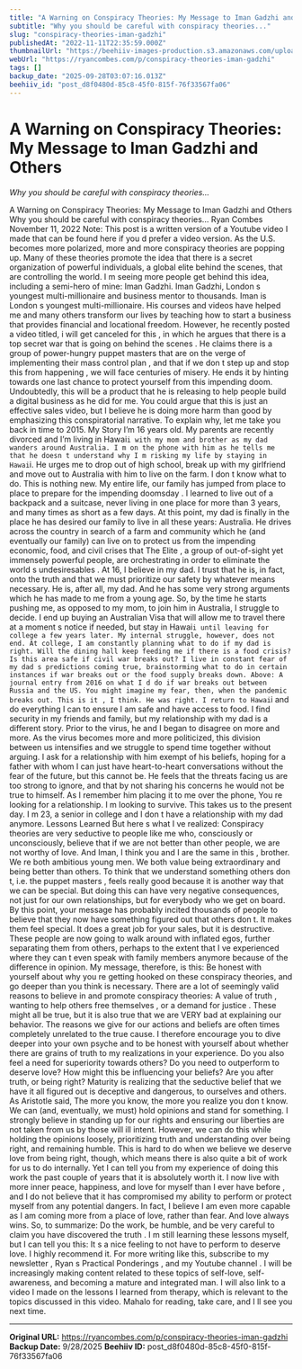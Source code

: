 ```yaml
---
title: "A Warning on Conspiracy Theories: My Message to Iman Gadzhi and Others"
subtitle: "Why you should be careful with conspiracy theories..."
slug: "conspiracy-theories-iman-gadzhi"
publishedAt: "2022-11-11T22:35:59.000Z"
thumbnailUrl: "https://beehiiv-images-production.s3.amazonaws.com/uploads/asset/file/019b4464-cbd5-4b2c-a37e-4764979aa8d5/iman_cropped.png?t=1668526859"
webUrl: "https://ryancombes.com/p/conspiracy-theories-iman-gadzhi"
tags: []
backup_date: "2025-09-28T03:07:16.013Z"
beehiiv_id: "post_d8f0480d-85c8-45f0-815f-76f33567fa06"
---
```


# A Warning on Conspiracy Theories: My Message to Iman Gadzhi and Others

*Why you should be careful with conspiracy theories...*



A Warning on Conspiracy Theories: My Message to Iman Gadzhi and Others Why you should be careful with conspiracy theories... Ryan Combes November 11, 2022 Note: This post is a written version of a Youtube video I made that can be found here if you d prefer a video version. As the U.S. becomes more polarized, more and more conspiracy theories are popping up. Many of these theories promote the idea that there is a secret organization of powerful individuals, a global elite behind the scenes, that are controlling the world. I m seeing more people get behind this idea, including a semi-hero of mine: Iman Gadzhi. Iman Gadzhi, London s youngest multi-millionaire and business mentor to thousands. Iman is London s youngest multi-millionaire. His courses and videos have helped me and many others transform our lives by teaching how to start a business that provides financial and locational freedom. However, he recently posted a video titled, i will get canceled for this , in which he argues that there is a top secret war that is going on behind the scenes . He claims there is a group of power-hungry puppet masters that are on the verge of implementing their mass control plan , and that if we don t step up and stop this from happening , we will face centuries of misery. He ends it by hinting towards one last chance to protect yourself from this impending doom. Undoubtedly, this will be a product that he is releasing to help people build a digital business as he did for me. You could argue that this is just an effective sales video, but I believe he is doing more harm than good by emphasizing this conspiratorial narrative. To explain why, let me take you back in time to 2015. My Story I’m 16 years old. My parents are recently divorced and I’m living in Hawai`i with my mom and brother as my dad wanders around Australia. I m on the phone with him as he tells me that he doesn t understand why I m risking my life by staying in Hawai`i. He urges me to drop out of high school, break up with my girlfriend and move out to Australia with him to live on the farm. I don t know what to do. This is nothing new. My entire life, our family has jumped from place to place to prepare for the impending doomsday . I learned to live out of a backpack and a suitcase, never living in one place for more than 3 years, and many times as short as a few days. At this point, my dad is finally in the place he has desired our family to live in all these years: Australia. He drives across the country in search of a farm and community which he (and eventually our family) can live on to protect us from the impending economic, food, and civil crises that The Elite , a group of out-of-sight yet immensely powerful people, are orchestrating in order to eliminate the world s undesiresables . At 16, I believe in my dad. I trust that he is, in fact, onto the truth and that we must prioritize our safety by whatever means necessary. He is, after all, my dad. And he has some very strong arguments which he has made to me from a young age. So, by the time he starts pushing me, as opposed to my mom, to join him in Australia, I struggle to decide. I end up buying an Australian Visa that will allow me to travel there at a moment s notice if needed, but stay in Hawai`i until leaving for college a few years later. My internal struggle, however, does not end. At college, I am constantly planning what to do if my dad is right. Will the dining hall keep feeding me if there is a food crisis? Is this area safe if civil war breaks out? I live in constant fear of my dad s predictions coming true, brainstorming what to do in certain instances if war breaks out or the food supply breaks down. Above: A journal entry from 2016 on what I d do if war breaks out between Russia and the US. You might imagine my fear, then, when the pandemic breaks out. This is it , I think. He was right. I return to Hawai`i and do everything I can to ensure I am safe and have access to food. I find security in my friends and family, but my relationship with my dad is a different story. Prior to the virus, he and I began to disagree on more and more. As the virus becomes more and more politicized, this division between us intensifies and we struggle to spend time together without arguing. I ask for a relationship with him exempt of his beliefs, hoping for a father with whom I can just have heart-to-heart conversations without the fear of the future, but this cannot be. He feels that the threats facing us are too strong to ignore, and that by not sharing his concerns he would not be true to himself. As I remember him placing it to me over the phone, You re looking for a relationship. I m looking to survive. This takes us to the present day. I m 23, a senior in college and I don t have a relationship with my dad anymore. Lessons Learned But here s what I ve realized: Conspiracy theories are very seductive to people like me who, consciously or unconsciously, believe that if we are not better than other people, we are not worthy of love. And Iman, I think you and I are the same in this , brother. We re both ambitious young men. We both value being extraordinary and being better than others. To think that we understand something others don t, i.e. the puppet masters , feels really good because it is another way that we can be special. But doing this can have very negative consequences, not just for our own relationships, but for everybody who we get on board. By this point, your message has probably incited thousands of people to believe that they now have something figured out that others don t. It makes them feel special. It does a great job for your sales, but it is destructive. These people are now going to walk around with inflated egos, further separating them from others, perhaps to the extent that I ve experienced where they can t even speak with family members anymore because of the difference in opinion. My message, therefore, is this: Be honest with yourself about why you re getting hooked on these conspiracy theories, and go deeper than you think is necessary. There are a lot of seemingly valid reasons to believe in and promote conspiracy theories: A value of truth , wanting to help others free themselves , or a demand for justice . These might all be true, but it is also true that we are VERY bad at explaining our behavior. The reasons we give for our actions and beliefs are often times completely unrelated to the true cause. I therefore encourage you to dive deeper into your own psyche and to be honest with yourself about whether there are grains of truth to my realizations in your experience. Do you also feel a need for superiority towards others? Do you need to outperform to deserve love? How might this be influencing your beliefs? Are you after truth, or being right? Maturity is realizing that the seductive belief that we have it all figured out is deceptive and dangerous, to ourselves and others. As Aristotle said, The more you know, the more you realize you don t know. We can (and, eventually, we must) hold opinions and stand for something. I strongly believe in standing up for our rights and ensuring our liberties are not taken from us by those will ill intent. However, we can do this while holding the opinions loosely, prioritizing truth and understanding over being right, and remaining humble. This is hard to do when we believe we deserve love from being right, though, which means there is also quite a bit of work for us to do internally. Yet I can tell you from my experience of doing this work the past couple of years that it is absolutely worth it. I now live with more inner peace, happiness, and love for myself than I ever have before , and I do not believe that it has compromised my ability to perform or protect myself from any potential dangers. In fact, I believe I am even more capable as I am coming more from a place of love, rather than fear. And love always wins. So, to summarize: Do the work, be humble, and be very careful to claim you have discovered the truth . I m still learning these lessons myself, but I can tell you this: It s a nice feeling to not have to perform to deserve love. I highly recommend it. For more writing like this, subscribe to my newsletter , Ryan s Practical Ponderings , and my Youtube channel . I will be increasingly making content related to these topics of self-love, self-awareness, and becoming a mature and integrated man. I will also link to a video I made on the lessons I learned from therapy, which is relevant to the topics discussed in this video. Mahalo for reading, take care, and I ll see you next time.

---

**Original URL:** https://ryancombes.com/p/conspiracy-theories-iman-gadzhi
**Backup Date:** 9/28/2025
**Beehiiv ID:** post_d8f0480d-85c8-45f0-815f-76f33567fa06
